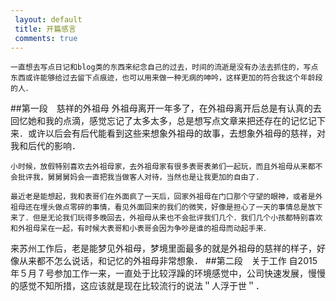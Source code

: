 ```yaml
---
 layout: default
 title: 开篇感言 
 comments: true
---
```



	一直想去写点日记和blog类的东西来纪念自己的过去，时间的流逝是没有办法去抓住的，写点东西或许能够给过去留下点痕迹，也可以用来做一种无病的呻吟，这样更加的符合我这个年龄段的人．


##第一段　慈祥的外祖母
	外祖母离开一年多了，在外祖母离开后总是有认真的去回忆她和我的点滴，感觉忘记了太多太多，总是想写点文章来把还存在的记忆记下来．或许以后会有后代能看到这些来想象外祖母的故事，去想象外祖母的慈祥，对我和后代的影响．
	
	小时候，放假特别喜欢去外祖母家，去外祖母家有很多表哥表弟们一起玩，而且外祖母从来都不会批评我，舅舅舅妈会一直把我当做客人对待，当然也是让我更加的自由了．
	
	最近老是能想起，我和表哥们在外面疯了一天后，回家外祖母在门口那个守望的眼神，或者是外祖母还在埋头做点零碎的事情，看见外面回来的我们的微笑，好像是担心了一天的事情总是放下来了．但是无论我们玩得多晚回去，外祖母从来也不会批评我们几个．我们几个小孩都特别喜欢和外祖母呆在一起，有时候大表哥和小表哥会因为争吵是谁的祖母而动起手来．
来苏州工作后，老是能梦见外祖母，梦境里面最多的就是外祖母的慈祥的样子，好像从来都不怎么说话，和记忆的外祖母非常想象．
##第二段　关于工作
	自2015年５月７号参加工作一来，一直处于比较浮躁的环境感觉中，公司快速发展，慢慢的感觉不知所措，这应该就是现在比较流行的说法＂人浮于世＂．
